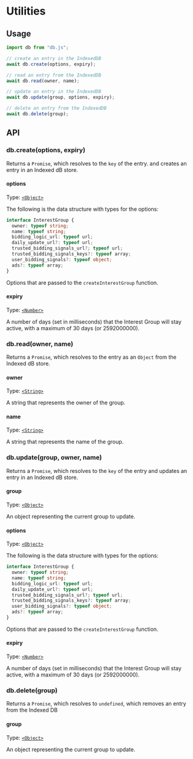 # Utilities

## Usage

```javascript
import db from "db.js";

// create an entry in the IndexedDB
await db.create(options, expiry);

// read an entry from the IndexedDB
await db.read(owner, name);

// update an entry in the IndexedDB
await db.update(group, options, expiry);

// delete an entry from the IndexedDB
await db.delete(group);
```

## API

### db.create(options, expiry)

Returns a `Promise`, which resolves to the `key` of the entry. and creates an entry in an Indexed dB store.

#### options

Type: [`<Object>`](https://developer.mozilla.org/en-US/docs/Web/JavaScript/Reference/Global_Objects/Object)

The following is the data structure with types for the options:

```ts
interface InterestGroup {
  owner: typeof string;
  name: typeof string;
  bidding_logic_url: typeof url;
  daily_update_url?: typeof url;
  trusted_bidding_signals_url?; typeof url;
  trusted_bidding_signals_keys?: typeof array;
  user_bidding_signals?: typeof object;
  ads?: typeof array;
}
```

Options that are passed to the `createInterestGroup` function.

#### expiry

Type: [`<Number>`](https://developer.mozilla.org/en-US/docs/Web/JavaScript/Reference/Global_Objects/Number)

A number of days (set in milliseconds) that the Interest Group will stay active, with a maximum of 30 days (or 2592000000).

### db.read(owner, name)

Returns a `Promise`, which resolves to the entry as an `Object` from the Indexed dB store.

#### owner

Type: [`<String>`](https://developer.mozilla.org/en-US/docs/Web/JavaScript/Reference/Global_Objects/String)

A string that represents the owner of the group.

#### name

Type: [`<String>`](https://developer.mozilla.org/en-US/docs/Web/JavaScript/Reference/Global_Objects/String)

A string that represents the name of the group.

### db.update(group, owner, name)

Returns a `Promise`, which resolves to the `key` of the entry and updates an entry in an Indexed dB store.

#### group

Type: [`<Object>`](https://developer.mozilla.org/en-US/docs/Web/JavaScript/Reference/Global_Objects/Object)

An object representing the current group to update.

#### options

Type: [`<Object>`](https://developer.mozilla.org/en-US/docs/Web/JavaScript/Reference/Global_Objects/Object)

The following is the data structure with types for the options:

```ts
interface InterestGroup {
  owner: typeof string;
  name: typeof string;
  bidding_logic_url: typeof url;
  daily_update_url?: typeof url;
  trusted_bidding_signals_url?; typeof url;
  trusted_bidding_signals_keys?: typeof array;
  user_bidding_signals?: typeof object;
  ads?: typeof array;
}
```

Options that are passed to the `createInterestGroup` function.

#### expiry

Type: [`<Number>`](https://developer.mozilla.org/en-US/docs/Web/JavaScript/Reference/Global_Objects/Number)

A number of days (set in milliseconds) that the Interest Group will stay active, with a maximum of 30 days (or 2592000000).

### db.delete(group)

Returns a `Promise`, which resolves to `undefined`, which removes an entry from the Indexed DB

#### group

Type: [`<Object>`](https://developer.mozilla.org/en-US/docs/Web/JavaScript/Reference/Global_Objects/Object)

An object representing the current group to update.
